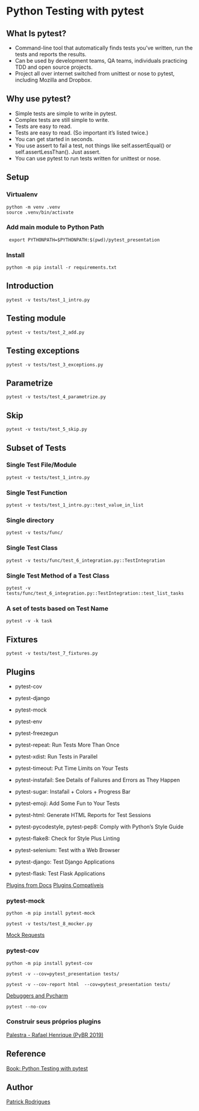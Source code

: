 # Python Testing with pytest

## What Is pytest?
- Command-line tool that automatically finds tests you've written, run the tests and reports the results.
- Can be used by development teams, QA teams, individuals practicing TDD and open source projects.
- Project all over internet switched from unittest or nose to pytest, including Mozilla and Dropbox.

## Why use pytest?
- Simple tests are simple to write in pytest.
- Complex tests are still simple to write.
- Tests are easy to read.
- Tests are easy to read. (So important it’s listed twice.)
- You can get started in seconds.
- You use assert to fail a test, not things like self.assertEqual() or self.assertLessThan(). Just assert.
- You can use pytest to run tests written for unittest or nose.

## Setup
### Virtualenv
```shell
python -m venv .venv
source .venv/bin/activate
```
### Add main module to Python Path
```shell
 export PYTHONPATH=$PYTHONPATH:$(pwd)/pytest_presentation
```
### Install
```shell
python -m pip install -r requirements.txt
```

## Introduction
```shell
pytest -v tests/test_1_intro.py
```
## Testing module
```shell
pytest -v tests/test_2_add.py
```
## Testing exceptions
```shell
pytest -v tests/test_3_exceptions.py
```
## Parametrize
```shell
pytest -v tests/test_4_parametrize.py
```
## Skip
```shell
pytest -v tests/test_5_skip.py
```
## Subset of Tests
### Single Test File/Module
```shell
pytest -v tests/test_1_intro.py
```
### Single Test Function
```shell
pytest -v tests/test_1_intro.py::test_value_in_list
```
### Single directory
```shell
pytest -v tests/func/
```
### Single Test Class
```shell
pytest -v tests/func/test_6_integration.py::TestIntegration
```
### Single Test Method of a Test Class
```shell
pytest -v tests/func/test_6_integration.py::TestIntegration::test_list_tasks
```

### A set of tests based on Test Name
```shell
pytest -v -k task
```

## Fixtures
```shell
pytest -v tests/test_7_fixtures.py
```

## Plugins

- pytest-cov
- pytest-django
- pytest-mock
- pytest-env
- pytest-freezegun

- pytest-repeat: Run Tests More Than Once
- pytest-xdist: Run Tests in Parallel
- pytest-timeout: Put Time Limits on Your Tests
- pytest-instafail: See Details of Failures and Errors as They Happen
- pytest-sugar: Instafail + Colors + Progress Bar
- pytest-emoji: Add Some Fun to Your Tests
- pytest-html: Generate HTML Reports for Test Sessions
- pytest-pycodestyle, pytest-pep8: Comply with Python’s Style Guide
- pytest-flake8: Check for Style Plus Linting
- pytest-selenium: Test with a Web Browser
- pytest-django: Test Django Applications
- pytest-flask: Test Flask Applications


[Plugins from Docs](https://docs.pytest.org/en/latest/plugins.html)
[Plugins Compatíveis](http://plugincompat.herokuapp.com/)

### pytest-mock
```shell
python -m pip install pytest-mock 
```

```shell
pytest -v tests/test_8_mocker.py
```

[Mock Requests](https://docs.pytest.org/en/stable/monkeypatch.html#global-patch-example-preventing-requests-from-remote-operations)

### pytest-cov
```shell
python -m pip install pytest-cov
```
```shell
pytest -v --cov=pytest_presentation tests/
```
```shell
pytest -v --cov-report html  --cov=pytest_presentation tests/
```
[Debuggers and Pycharm](https://pytest-cov.readthedocs.io/en/latest/debuggers.html)
```shell
pytest --no-cov
```

### Construir seus próprios plugins
[Palestra - Rafael Henrique (PyBR 2019)](https://github.com/pythonbrasil/talks/blob/master/pythonbrasil-2019/talks/construindo-plugins-para-o-pytest/pybr2019-rafael-henrique-da-construindo-plugins-para-o-pytest.pdf)

## Reference
[Book: Python Testing with pytest](https://www.amazon.com/Python-Testing-pytest-Effective-Scalable/dp/1680502409)

## Author
[Patrick Rodrigues](mailto:patrick.pwall@gmail.com)
